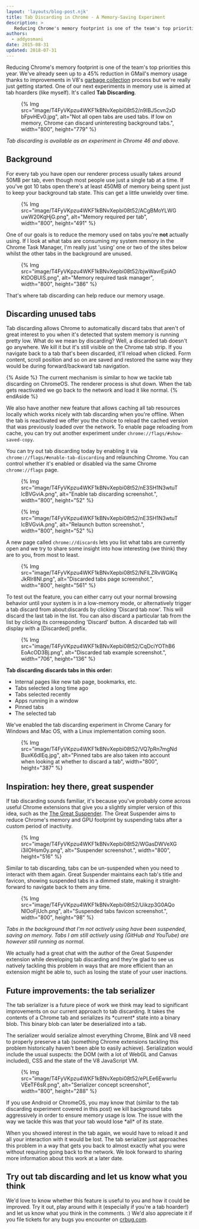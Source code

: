 ```yaml
---
layout: 'layouts/blog-post.njk'
title: Tab Discarding in Chrome - A Memory-Saving Experiment
description: >
   Reducing Chrome's memory footprint is one of the team's top priorities this year.
authors:
  - addyosmani
date: 2015-08-31
updated: 2018-07-31
---
```



Reducing Chrome's memory footprint is one of the team's top priorities this
year. We've already seen up to a 45% reduction in GMail's memory usage thanks to
improvements in V8's [garbage collection](http://v8project.blogspot.nl/2015/08/getting-garbage-collection-for-free.html)
process but we're really just getting started. One of our next experiments
in memory use is aimed at tab hoarders (like myself). It's called **Tab
Discarding**.

<figure>
{% Img src="image/T4FyVKpzu4WKF1kBNvXepbi08t52/n9IBJ5cvn2xDbFpvHEv0.jpg", alt="Not all open tabs are used tabs. If low on memory, Chrome can discard uninteresting background tabs.", width="800", height="779" %}
</figure>

_Tab discarding is available as an experiment in Chrome 46 and above._

## Background

For every tab you have open our renderer process usually takes around 50MB per
tab, even though most people use just a single tab at a time. If you've got 10
tabs open there's at least 450MB of memory being spent just to
keep your background tab state. This can get a little unwieldy over time.

<figure>
{% Img src="image/T4FyVKpzu4WKF1kBNvXepbi08t52/ACgBMoYLWGuwW20KqHjG.png", alt="Memory required per tab", width="800", height="491" %}
</figure>

One of our goals is to reduce the memory used on tabs you're **not** actually
using. If I look at what tabs are consuming my system memory in the Chrome Task
Manager, I'm really just 'using' one or two of the sites below whilst the other
tabs in the background are unused.

<figure>
{% Img src="image/T4FyVKpzu4WKF1kBNvXepbi08t52/bjwWavrEpiAOKtDOBUIS.png", alt="Memory required task manager", width="800", height="386" %}
</figure>

That's where tab discarding can help reduce our memory usage.

## Discarding unused tabs

Tab discarding allows Chrome to automatically discard tabs that aren't of great
interest to you when it's detected that system memory is running pretty low.
What do we mean by discarding? Well, a discarded tab doesn't go anywhere. We
kill it but it's still visible on the Chrome tab strip. If you navigate back to
a tab that's been discarded, it'll reload when clicked. Form content, scroll
position and so on are saved and restored the same way they would be during
forward/backward tab navigation.

{% Aside %}
The current mechanism is similar to how we tackle tab discarding on
ChromeOS. The renderer process is shut down. When the tab gets reactivated we go
back to the network and load it like normal.
{% endAside %}

We also have another new feature that allows caching all tab resources locally
which works nicely with tab discarding when you're offline. When the tab is
reactivated we offer you the choice to reload the cached version that was
previously loaded over the network. To enable page reloading from cache, you can
try out another experiment under `chrome://flags/#show-saved-copy`.

You can try out tab discarding today by enabling it via
`chrome://flags/#enable-tab-discarding` and relaunching Chrome. You can
control whether it's enabled or disabled via the same Chrome `chrome://flags`
page.

<figure>
{% Img src="image/T4FyVKpzu4WKF1kBNvXepbi08t52/nE3SH1N3wtuTlcBVGviA.png", alt="Enable tab discarding screenshot.", width="800", height="52" %}
</figure>
<figure>
{% Img src="image/T4FyVKpzu4WKF1kBNvXepbi08t52/nE3SH1N3wtuTlcBVGviA.png", alt="Relaunch button screenshot.", width="800", height="52" %}
</figure>


A new page called `chrome://discards` lets you list what tabs are currently
open and we try to share some insight into how interesting (we think) they are
to you, from most to least.

<figure>
{% Img src="image/T4FyVKpzu4WKF1kBNvXepbi08t52/NFlLZRvWGlKqJkRlr8Nl.png", alt="Discarded tabs page screenshot.", width="800", height="561" %}
</figure>

To test out the feature, you can either carry out your normal browsing behavior
until your system is in a low-memory mode, or alternatively trigger a tab
discard from about:discards by clicking 'Discard tab now'. This will discard the
last tab in the list. You can also discard a particular tab from the list by
clicking its corresponding 'Discard' button. A discarded tab will display with a
[Discarded] prefix.

<figure>
{% Img src="image/T4FyVKpzu4WKF1kBNvXepbi08t52/CqDciYOThB6EoAcOD3Bj.png", alt="Discarded tab example screenshot.", width="706", height="136" %}
</figure>

**Tab discarding discards tabs in this order:**

- Internal pages like new tab page, bookmarks, etc.
- Tabs selected a long time ago
- Tabs selected recently
- Apps running in a window
- Pinned tabs
- The selected tab

We've enabled the tab discarding experiment in Chrome Canary for Windows and Mac
OS, with a Linux implementation coming soon.

<figure>
{% Img src="image/T4FyVKpzu4WKF1kBNvXepbi08t52/VQ7pRn7mgNdBuxK6dlEq.jpg", alt="Pinned tabs are also taken into account when looking at whether to discard a tab", width="800", height="387" %}
</figure>

## Inspiration: hey there, great suspender

If tab discarding sounds familiar, it's because you've probably come across
useful Chrome extensions that give you a slightly simpler version of this idea,
such as the [The Great Suspender](https://chrome.google.com/webstore/detail/the-great-suspender/klbibkeccnjlkjkiokjodocebajanakg). The Great Suspender aims to reduce Chrome's memory and GPU footprint by
suspending tabs after a custom period of inactivity.


<figure>
{% Img src="image/T4FyVKpzu4WKF1kBNvXepbi08t52/WGasDWVeXGi3ilOHsm0y.png", alt="Suspender screenshot.", width="800", height="516" %}
</figure>

Similar to tab discarding, tabs can be un-suspended when you need to interact
with them again. Great Suspender maintains each tab's title and favicon, showing
suspended tabs in a dimmed state, making it straight-forward to navigate back to
them any time.

<figure>
{% Img src="image/T4FyVKpzu4WKF1kBNvXepbi08t52/Uikzp3G0AQoNlOoFjUch.png", alt="Suspended tabs favicon screenshot.", width="800", height="98" %}
</figure>

_Tabs in the background that I'm not actively using have been suspended, saving
on memory. Tabs I am still actively using (GitHub and YouTube) are however still
running as normal._

We actually had a great chat with the author of the Great Suspender extension
while developing tab discarding and they're glad to see us natively tackling
this problem in ways that are more efficient than an extension might be able to,
such as losing the state of your user inactions.

## Future improvements: the tab serializer

The tab serializer is a future piece of work we think may lead to significant
improvements on our current approach to tab discarding. It takes the contents of
a Chrome tab and serializes its \*current\* state into a binary blob. This
binary blob can later be deserialized into a tab.

The serializer would serialize almost everything Chrome, Blink and V8 need to
properly preserve a tab (something Chrome extensions tackling this problem
historically haven't been able to easily achieve). Serialization would include
the usual suspects: the DOM (with a lot of WebGL and Canvas included), CSS and
the state of the V8 JavaScript VM.

<figure>
{% Img src="image/T4FyVKpzu4WKF1kBNvXepbi08t52/ePLEe6EwwrIuVEeTF6sR.png", alt="Serializer concept screenshot", width="800", height="288" %}
</figure>

If you use Android or ChromeOS, you may know that (similar to the tab discarding
experiment covered in this post) we kill background tabs aggressively in order
to ensure memory usage is low. The issue with the way we tackle this was that
your tab would lose \*all\* of its state.

When you showed interest in the tab again, we would have to reload it and all
your interaction with it would be lost. The tab serializer just approaches this
problem in a way that gets you back to almost exactly what you were
without requiring going back to the network. We look forward to sharing more
information about this work at a later date.

## Try out tab discarding and let us know what you think

We'd love to know whether this feature is useful to you and how it could be
improved. Try it out, play around with it (especially if you're a tab hoarder!)
and let us know what you think in the comments. :) We'd also appreciate it if you
file tickets for any bugs you encounter on [crbug.com](https://crbug.com).


